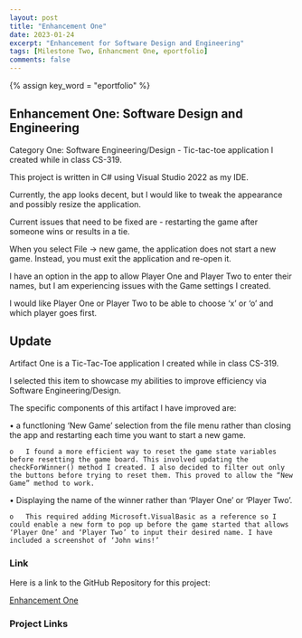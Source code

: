 ```yaml
---
layout: post
title: "Enhancement One"
date: 2023-01-24
excerpt: "Enhancement for Software Design and Engineering"
tags: [Milestone Two, Enhancment One, eportfolio]
comments: false
---
```

{% assign key_word = "eportfolio" %}
## Enhancement One: Software Design and Engineering

Category One: Software Engineering/Design - Tic-tac-toe application I created while in class CS-319. 

This project is written in C# using Visual Studio 2022 as my IDE. 

Currently, the app looks decent, but I would like to tweak the appearance and possibly resize the application. 

Current issues that need to be fixed are - restarting the game after someone wins or results in a tie. 

When you select File -> new game, the application does not start a new game. Instead, you must exit the application and re-open it. 

I have an option in the app to allow Player One and Player Two to enter their names, but I am experiencing issues with the Game settings I created. 

I would like Player One or Player Two to be able to choose ‘x’ or ‘o’ and which player goes first. 

## Update

Artifact One is a Tic-Tac-Toe application I created while in class CS-319. 

I selected this item to showcase my abilities to improve efficiency via Software Engineering/Design. 

The specific components of this artifact I have improved are:

•	a functIoning ‘New Game’ selection from the file menu rather than closing the app and restarting each time you want to start a new game. 
    
    o   I found a more efficient way to reset the game state variables before resetting the game board. This involved updating the checkForWinner() method I created. I also decided to filter out only the buttons before trying to reset them. This proved to allow the “New Game” method to work.
    
•	Displaying the name of the winner rather than ‘Player One’ or ‘Player Two’. 
    
    o	This required adding Microsoft.VisualBasic as a reference so I could enable a new form to pop up before the game started that allows ‘Player One’ and ‘Player Two’ to input their desired name. I have included a screenshot of ‘John wins!’


### Link

Here is a link to the GitHub Repository for this project: 

[Enhancement One](https://github.com/bryson1221)

### Project Links

